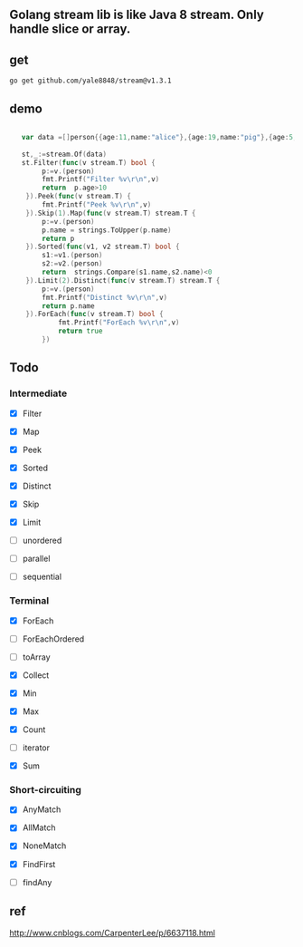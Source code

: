 ## Golang stream lib is like Java 8 stream. Only handle slice or array.

## get


```
go get github.com/yale8848/stream@v1.3.1

```

## demo

```go

   var data =[]person{{age:11,name:"alice"},{age:19,name:"pig"},{age:5,name:"cat"},{age:21,name:"bob"}}
   
   st,_:=stream.Of(data)
   st.Filter(func(v stream.T) bool {
   		p:=v.(person)
   		fmt.Printf("Filter %v\r\n",v)
   		return  p.age>10
   	}).Peek(func(v stream.T) {
   		fmt.Printf("Peek %v\r\n",v)
   	}).Skip(1).Map(func(v stream.T) stream.T {
   		p:=v.(person)
   		p.name = strings.ToUpper(p.name)
   		return p
   	}).Sorted(func(v1, v2 stream.T) bool {
   		s1:=v1.(person)
   		s2:=v2.(person)
   		return  strings.Compare(s1.name,s2.name)<0
   	}).Limit(2).Distinct(func(v stream.T) stream.T {
   		p:=v.(person)
   		fmt.Printf("Distinct %v\r\n",v)
   		return p.name
   	}).ForEach(func(v stream.T) bool {
      		fmt.Printf("ForEach %v\r\n",v)
      		return true
      	})

```

## Todo

### Intermediate

- [x] Filter 
- [x] Map
- [x] Peek 

- [x] Sorted 
- [x] Distinct 
- [x] Skip 
- [x] Limit

- [ ] unordered 
- [ ] parallel 
- [ ] sequential 

### Terminal

- [x] ForEach 
- [ ] ForEachOrdered 
- [ ] toArray 
- [x] Collect 
- [x] Min 
- [x] Max
- [x] Count
- [ ] iterator
- [x] Sum


### Short-circuiting

- [x] AnyMatch
- [x] AllMatch
- [x] NoneMatch
- [x] FindFirst
- [ ] findAny



## ref

http://www.cnblogs.com/CarpenterLee/p/6637118.html

